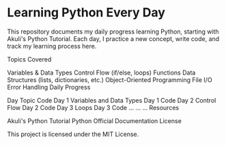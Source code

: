 # Learning Python Every Day

This repository documents my daily progress learning Python, starting with Akuli's Python Tutorial. Each day, I practice a new concept, write code, and track my learning process here.

Topics Covered

Variables & Data Types
Control Flow (if/else, loops)
Functions
Data Structures (lists, dictionaries, etc.)
Object-Oriented Programming
File I/O
Error Handling
Daily Progress

Day	Topic	Code
Day 1	Variables and Data Types	Day 1 Code
Day 2	Control Flow	Day 2 Code
Day 3	Loops	Day 3 Code
...	...	...
Resources

Akuli's Python Tutorial
Python Official Documentation
License

This project is licensed under the MIT License.

